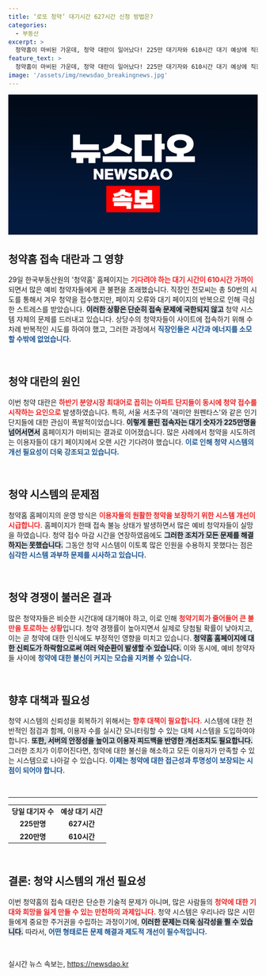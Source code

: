 ```yaml
---
title: ‘로또 청약’ 대기시간 627시간 신청 방법은?
categories:
  - 부동산
excerpt: >
  청약홈이 마비된 가운데, 청약 대란이 일어났다! 225만 대기자와 610시간 대기 예상에 직장인들도 속수무책. 특별공급 아파트에 로또 같은 청약 접수! 모든 상황이 긴급하다. 클릭해서 더 알아보세요!
feature_text: >
  청약홈이 마비된 가운데, 청약 대란이 일어났다! 225만 대기자와 610시간 대기 예상에 직장인들도 속수무책. 특별공급 아파트에 로또 같은 청약 접수! 모든 상황이 긴급하다. 클릭해서 더 알아보세요!
image: '/assets/img/newsdao_breakingnews.jpg'
---
```


<p><img src="/assets/img/newsdao_breakingnews.jpg" alt="pcversion 속보" /></p>

<h2 data-ke-size="size26">청약홈 접속 대란과 그 영향</h2>

<p data-ke-size="size16">29일 한국부동산원의 '청약홈' 홈페이지는 <b><span style="color: #ee2323;">기다려야 하는 대기 시간이 610시간 가까이</span></b> 되면서 많은 예비 청약자들에게 큰 불편을 초래했습니다. 직장인 전모씨는 총 50번의 시도를 통해서 겨우 청약을 접수했지만, 페이지 오류와 대기 페이지의 반복으로 인해 극심한 스트레스를 받았습니다. <b><span style="background-color: #21538527;">이러한 상황은 단순히 접속 문제에 국한되지 않고</span></b> 청약 시스템 자체의 문제를 드러내고 있습니다. 상당수의 청약자들이 사이트에 접속하기 위해 수차례 반복적인 시도를 하여야 했고, 그러한 과정에서 <b><span style="color: #1a5490;">직장인들은 시간과 에너지를 소모할 수밖에 없었습니다.</span></b></p>

<p data-ke-size="size16">&nbsp;</p>

<h2 data-ke-size="size26">청약 대란의 원인</h2>

<p data-ke-size="size16">이번 청약 대란은 <b><span style="color: #ee2323;">하반기 분양시장 최대어로 꼽히는 아파트 단지들이 동시에 청약 접수를 시작하는 요인으로</span></b> 발생하였습니다. 특히, 서울 서초구의 '래미안 원펜타스'와 같은 인기 단지들에 대한 관심이 폭발적이었습니다. <b><span style="background-color: #21538527;">이렇게 몰린 접속자는 대기 숫자가 225만명을 넘어서면서</span></b> 홈페이지가 마비되는 결과로 이어졌습니다. 많은 사례에서 청약을 시도하려는 이용자들이 대기 페이지에서 오랜 시간 기다려야 했습니다. <b><span style="color: #1a5490;">이로 인해 청약 시스템의 개선 필요성이 더욱 강조되고 있습니다.</span></b></p>

<p data-ke-size="size16">&nbsp;</p>

<h2 data-ke-size="size26">청약 시스템의 문제점</h2>

<p data-ke-size="size16">청약홈 홈페이지의 운영 방식은 <b><span style="color: #ee2323;">이용자들의 원활한 청약을 보장하기 위한 시스템 개선이 시급합니다.</span></b> 홈페이지가 한때 접속 불능 상태가 발생하면서 많은 예비 청약자들이 실망을 하였습니다. 청약 접수 마감 시간을 연장하였음에도 <b><span style="background-color: #21538527;">그러한 조치가 모든 문제를 해결하지는 못했습니다.</span></b> 그동안 청약 시스템이 이토록 많은 인원을 수용하지 못했다는 점은 <b><span style="color: #1a5490;">심각한 시스템 과부하 문제를 시사하고 있습니다.</span></b></p>

<p data-ke-size="size16">&nbsp;</p>

<h2 data-ke-size="size26">청약 경쟁이 불러온 결과</h2>

<p data-ke-size="size16">많은 청약자들은 비슷한 시간대에 대기해야 하고, 이로 인해 <b><span style="color: #ee2323;">청약기회가 줄어들어 큰 불만을 토로하는 상황</span></b>입니다. 청약 경쟁률이 높아지면서 실제로 당첨될 확률이 낮아지고, 이는 곧 청약에 대한 인식에도 부정적인 영향을 미치고 있습니다. <b><span style="background-color: #21538527;">청약홈 홈페이지에 대한 신뢰도가 하락함으로써 여러 악순환이 발생할 수 있습니다.</span></b> 이와 동시에, 예비 청약자들 사이에 <b><span style="color: #1a5490;">청약에 대한 불신이 커지는 모습을 지켜볼 수 있습니다.</span></b></p>

<p data-ke-size="size16">&nbsp;</p>

<h2 data-ke-size="size26">향후 대책과 필요성</h2>

<p data-ke-size="size16">청약 시스템의 신뢰성을 회복하기 위해서는 <b><span style="color: #ee2323;">향후 대책이 필요합니다.</span></b> 시스템에 대한 전반적인 점검과 함께, 이용자 수를 실시간 모니터링할 수 있는 대체 시스템을 도입하여야 합니다. <b><span style="background-color: #21538527;">또한, 서버의 안정성을 높이고 이용자 피드백을 반영한 개선조치도 필요합니다.</span></b> 그러한 조치가 이루어진다면, 청약에 대한 불신을 해소하고 모든 이용자가 만족할 수 있는 시스템으로 나아갈 수 있습니다. <b><span style="color: #1a5490;">이제는 청약에 대한 접근성과 투명성이 보장되는 시점이 되어야 합니다.</span></b></p>

<p data-ke-size="size16">&nbsp;</p>

<hr />

<table style="border-collapse: collapse; border: none; width: 100%;">

<tbody>

<tr>

<td style="text-align: center; height: 17px;"><b>당일 대기자 수</b></td>

<td style="text-align: center; height: 17px;"><b>예상 대기 시간</b></td>

</tr>

<tr>

<td style="text-align: center; height: 17px;"><b>225만명</b></td>

<td style="text-align: center; height: 17px;"><b>627시간</b></td>

</tr>

<tr>

<td style="text-align: center; height: 17px;"><b>220만명</b></td>

<td style="text-align: center; height: 17px;"><b>610시간</b></td>

</tr>

</tbody>

</table>

<p data-ke-size="size16">&nbsp;</p> 

<h2 data-ke-size="size26">결론: 청약 시스템의 개선 필요성</h2>

<p data-ke-size="size16">이번 청약홈의 접속 대란은 단순한 기술적 문제가 아니며, 많은 사람들의 <b><span style="color: #ee2323;">청약에 대한 기대와 희망을 잃게 만들 수 있는 만천하의 과제입니다.</span></b> 청약 시스템은 우리나라 많은 시민들에게 중요한 주거권을 수립하는 과정이기에, <b><span style="background-color: #21538527;">이러한 문제는 더욱 심각성을 띌 수 있습니다.</span></b> 따라서, <b><span style="color: #1a5490;">어떤 형태로든 문제 해결과 제도적 개선이 필수적입니다.</span></b></p>

<p data-ke-size="size16">&nbsp;</p>
실시간 뉴스 속보는, <a href="https://newsdao.kr" rel="dofollow">https://newsdao.kr</a>



